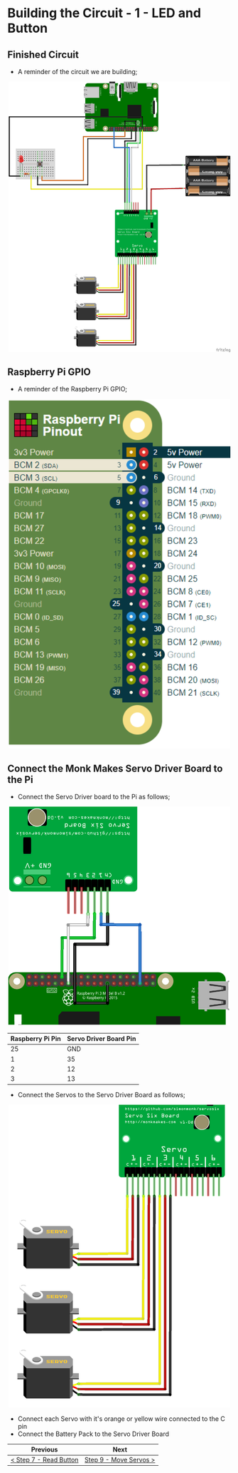 # Building the Circuit - 1 - LED and Button #

## Finished Circuit

- A reminder of the circuit we are building;

<p align="center">
    <img src="images/05-build-circuit.png" width="500px" >
</p>

## Raspberry Pi GPIO

- A reminder of the Raspberry Pi GPIO;

<p align="center">
    <img src="images/05-build-circuit-2.png" width="500px" >
</p>

## Connect the Monk Makes Servo Driver Board to the Pi

- Connect the Servo Driver board to the Pi as follows;

<p align="center">
    <img src="images/07-build-circuit-driver.png" width="500px" >
</p>

| Raspberry Pi Pin | Servo Driver Board Pin |
| - | - |
| 25 | GND |
| 1  | 35 |
| 2  | 12 |
| 3  | 13 |

- Connect the Servos to the Servo Driver Board as follows;

<p align="center">
    <img src="images/07-build-circuit-servos.png" width="500px" >
</p>

- Connect each Servo with it's orange or yellow wire connected to the C pin
- Connect the Battery Pack to the Servo Driver Board

| Previous | Next |
| -------- | ---- |
| [< Step 7 - Read Button ](07-read-button.md)| [Step 9 - Move Servos >](09-move-servos.md) |
